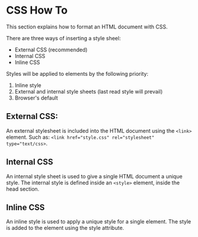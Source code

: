 # CSS How To
This section explains how to format an HTML document with CSS.

There are three ways of inserting a style sheel:
- External CSS (recommended)
- Internal CSS
- Inline CSS

Styles will be applied to elements by the following priority:
1. Inline style
2. External and internal style sheets (last read style will prevail)
3. Browser's default

## External CSS:
An external stylesheet is included into the HTML document using the `<link>` element. Such as:
`<link href="style.css" rel="stylesheet" type="text/css>`.

## Internal CSS
An internal style sheet is used to give a single HTML document a unique style.
The internal style is defined inside an `<style>` element, inside the head section.

## Inline CSS
An inline style is used to apply a unique style for a single element.
The style is added to the element using the style attribute.